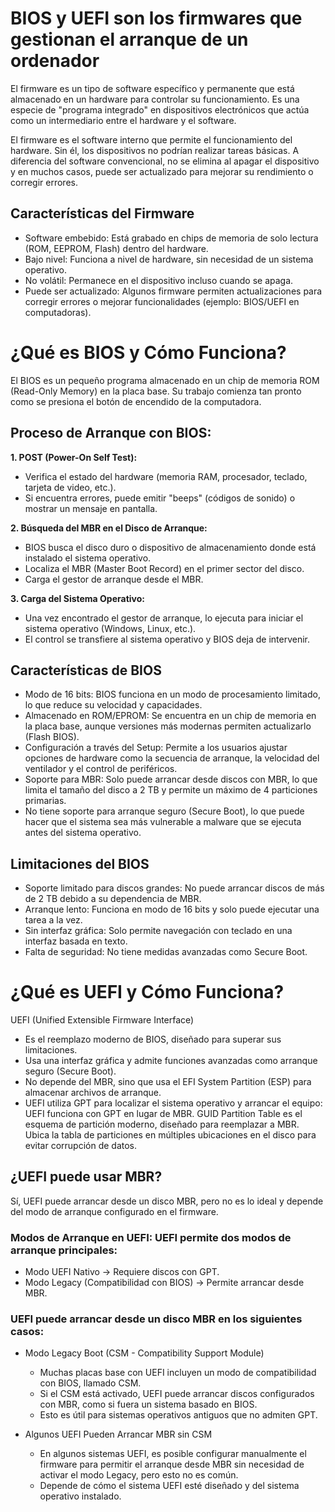 
# BIOS y UEFI son los firmwares que gestionan el arranque de un ordenador

El firmware es un tipo de software específico y permanente que está almacenado en un hardware para controlar su funcionamiento. Es una especie de "programa integrado" en dispositivos electrónicos que actúa como un intermediario entre el hardware y el software.

El firmware es el software interno que permite el funcionamiento del hardware. Sin él, los dispositivos no podrían realizar tareas básicas. A diferencia del software convencional, no se elimina al apagar el dispositivo y en muchos casos, puede ser actualizado para mejorar su rendimiento o corregir errores.

## Características del Firmware
- Software embebido: Está grabado en chips de memoria de solo lectura (ROM, EEPROM, Flash) dentro del hardware.
- Bajo nivel: Funciona a nivel de hardware, sin necesidad de un sistema operativo.
- No volátil: Permanece en el dispositivo incluso cuando se apaga.
- Puede ser actualizado: Algunos firmware permiten actualizaciones para corregir errores o mejorar funcionalidades (ejemplo: BIOS/UEFI en computadoras).


# ¿Qué es BIOS y Cómo Funciona?
El BIOS es un pequeño programa almacenado en un chip de memoria ROM (Read-Only Memory) en la placa base. Su trabajo comienza tan pronto como se presiona el botón de encendido de la computadora.

## Proceso de Arranque con BIOS:
**1. POST (Power-On Self Test):**
- Verifica el estado del hardware (memoria RAM, procesador, teclado, tarjeta de video, etc.).
- Si encuentra errores, puede emitir "beeps" (códigos de sonido) o mostrar un mensaje en pantalla.

**2. Búsqueda del MBR en el Disco de Arranque:**
- BIOS busca el disco duro o dispositivo de almacenamiento donde está instalado el sistema operativo.
- Localiza el MBR (Master Boot Record) en el primer sector del disco.
- Carga el gestor de arranque desde el MBR.

**3. Carga del Sistema Operativo:**
- Una vez encontrado el gestor de arranque, lo ejecuta para iniciar el sistema operativo (Windows, Linux, etc.).
- El control se transfiere al sistema operativo y BIOS deja de intervenir.


## Características de BIOS
- Modo de 16 bits: BIOS funciona en un modo de procesamiento limitado, lo que reduce su velocidad y capacidades.
- Almacenado en ROM/EPROM: Se encuentra en un chip de memoria en la placa base, aunque versiones más modernas permiten actualizarlo (Flash BIOS).
- Configuración a través del Setup: Permite a los usuarios ajustar opciones de hardware como la secuencia de arranque, la velocidad del ventilador y el control de periféricos.
- Soporte para MBR: Solo puede arrancar desde discos con MBR, lo que limita el tamaño del disco a 2 TB y permite un máximo de 4 particiones primarias.
- No tiene soporte para arranque seguro (Secure Boot), lo que puede hacer que el sistema sea más vulnerable a malware que se ejecuta antes del sistema operativo.

## Limitaciones del BIOS
- Soporte limitado para discos grandes: No puede arrancar discos de más de 2 TB debido a su dependencia de MBR.
- Arranque lento: Funciona en modo de 16 bits y solo puede ejecutar una tarea a la vez.
- Sin interfaz gráfica: Solo permite navegación con teclado en una interfaz basada en texto.
- Falta de seguridad: No tiene medidas avanzadas como Secure Boot.


# ¿Qué es UEFI y Cómo Funciona?
UEFI (Unified Extensible Firmware Interface)
- Es el reemplazo moderno de BIOS, diseñado para superar sus limitaciones.
- Usa una interfaz gráfica y admite funciones avanzadas como arranque seguro (Secure Boot).
- No depende del MBR, sino que usa el EFI System Partition (ESP) para almacenar archivos de arranque.
- UEFI utiliza GPT para localizar el sistema operativo y arrancar el equipo: UEFI funciona con GPT en lugar de MBR. GUID Partition Table es el esquema de partición moderno, diseñado para reemplazar a MBR. Ubica la tabla de particiones en múltiples ubicaciones en el disco para evitar corrupción de datos.

## ¿UEFI puede usar MBR?
Sí, UEFI puede arrancar desde un disco MBR, pero no es lo ideal y depende del modo de arranque configurado en el firmware.

### Modos de Arranque en UEFI: UEFI permite dos modos de arranque principales:
- Modo UEFI Nativo → Requiere discos con GPT.
- Modo Legacy (Compatibilidad con BIOS) → Permite arrancar desde MBR.

### UEFI puede arrancar desde un disco MBR en los siguientes casos:
- Modo Legacy Boot (CSM - Compatibility Support Module)
  - Muchas placas base con UEFI incluyen un modo de compatibilidad con BIOS, llamado CSM.
  - Si el CSM está activado, UEFI puede arrancar discos configurados con MBR, como si fuera un sistema basado en BIOS.
  - Esto es útil para sistemas operativos antiguos que no admiten GPT.

- Algunos UEFI Pueden Arrancar MBR sin CSM
  - En algunos sistemas UEFI, es posible configurar manualmente el firmware para permitir el arranque desde MBR sin necesidad de activar el modo Legacy, pero esto no es común.
  - Depende de cómo el sistema UEFI esté diseñado y del sistema operativo instalado.
